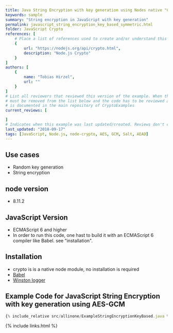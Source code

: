 ```yaml
---
title: Java String Encryption with key generation using Nodes native "Crypto" Library
keywords: sample
summary: "String encryption in JavaScript with key generation"
permalink: javascript_string_encryption_key_based_symmetric.html
folder: JavaScript Crypto
references: [
    # Place a list of references used to create and/or understand this example.
    {
        url: "https://nodejs.org/api/crypto.html",
        description: "Node.js Crypto"
    }
]
authors: [
    {
        name: "Tobias Hirzel",
        url: ""
    }
]
# List all reviewers that reviewed this version of the example. When the example is updated all old reviews
# must be removed from the list below and the code has to be reviewed again. The complete review process
# is documented in the main repository of CryptoExamples
current_reviews: [

]
# Indicates when this example was last updated/created. Reviews don't change this.
last_updated: "2018-09-17"
tags: [JavaScript, Node.js, node-crypto, AES, GCM, Salt, AEAD] 
---
```


## Use cases

- Random key generation
- String encryption

## node version

- 8.11.2

## JavaScript Version

- ECMAScript 6 and higher
- In order to run this code, one hast to build it with an ECMAScript 6 compiler like Babel. see "installation".

## Installation

- crypto is is a native node module, no installation is required
- [Babel](https://babeljs.io/)
- [Winston logger](https://github.com/winstonjs/winston)

## Example Code for JavaScript String Encryption with key generation using AES-GCM

```js
{% include_relative src/allinone/ExampleStringEncryptionKeyBased.java %}
```

{% include links.html %}
